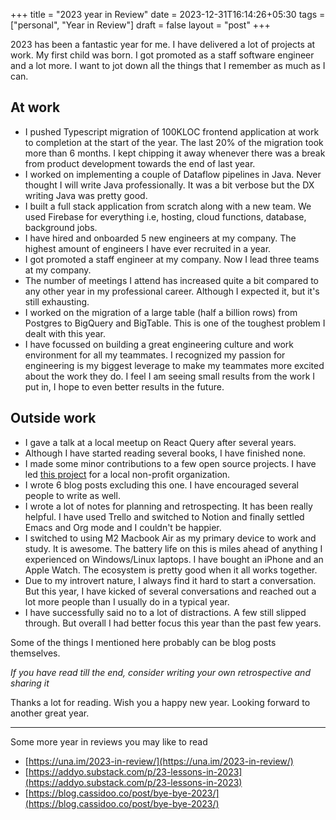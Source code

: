 +++
title = "2023 year in Review"
date = 2023-12-31T16:14:26+05:30
tags = ["personal", "Year in Review"]
draft = false
layout = "post"
+++

2023 has been a fantastic year for me. I have delivered a lot of projects at
work. My first child was born. I got promoted as a staff software engineer
and a lot more. I want to jot down all the things that I remember as much as I can.

<!--more-->

## At work

- I pushed Typescript migration of 100KLOC frontend application at work to completion
  at the start of the year. The last 20% of the migration took more than 6 months. I kept
  chipping it away whenever there was a break from product development towards the end
  of last year.
- I worked on implementing a couple of Dataflow pipelines in Java. Never thought I will
  write Java professionally. It was a bit verbose but the DX writing Java was pretty good.
- I built a full stack application from scratch along with a new team. We used Firebase
  for everything i.e, hosting, cloud functions, database, background jobs.
- I have hired and onboarded 5 new engineers at my company. The highest amount of engineers
  I have ever recruited in a year.
- I got promoted a staff engineer at my company. Now I lead three teams at my company.
- The number of meetings I attend has increased quite a bit compared to any other year in
  my professional career. Although I expected it, but it's still exhausting.
- I worked on the migration of a large table (half a billion rows) from Postgres
  to BigQuery and BigTable. This is one of the toughest problem I dealt with this year.
- I have focussed on building a great engineering culture and work environment for all
  my teammates. I recognized my passion for engineering is my biggest leverage to make
  my teammates more excited about the work they do. I feel I am seeing small results
  from the work I put in, I hope to even better results in the future.

## Outside work

- I gave a talk at a local meetup on React Query after several years.
- Although I have started reading several books, I have finished none.
- I made some minor contributions to a few open source projects. I have led
  [this project](https://code.swecha.org/healthcare/EHRS) for a local non-profit organization.
- I wrote 6 blog posts excluding this one. I have encouraged several people to write as well.
- I wrote a lot of notes for planning and retrospecting. It has been really helpful.
  I have used Trello and switched to Notion and finally settled Emacs and Org mode and I
  couldn't be happier.
- I switched to using M2 Macbook Air as my primary device to work and study. It is awesome.
  The battery life on this is miles ahead of anything I experienced on Windows/Linux laptops.
  I have bought an iPhone and an Apple Watch. The ecosystem is pretty good when it all works
  together.
- Due to my introvert nature, I always find it hard to start a conversation. But this year,
  I have kicked of several conversations and reached out a lot more people than I usually do
  in a typical year.
- I have successfully said no to a lot of distractions. A few still slipped through. But
  overall I had better focus this year than the past few years.

Some of the things I mentioned here probably can be blog posts themselves.

_If you have read till the end, consider writing your own retrospective and sharing it_

Thanks a lot for reading. Wish you a happy new year. Looking forward
to another great year.

---

Some more year in reviews you may like to read

- [https://una.im/2023-in-review/](https://una.im/2023-in-review/)
- [https://addyo.substack.com/p/23-lessons-in-2023](https://addyo.substack.com/p/23-lessons-in-2023)
- [https://blog.cassidoo.co/post/bye-bye-2023/](https://blog.cassidoo.co/post/bye-bye-2023/)
